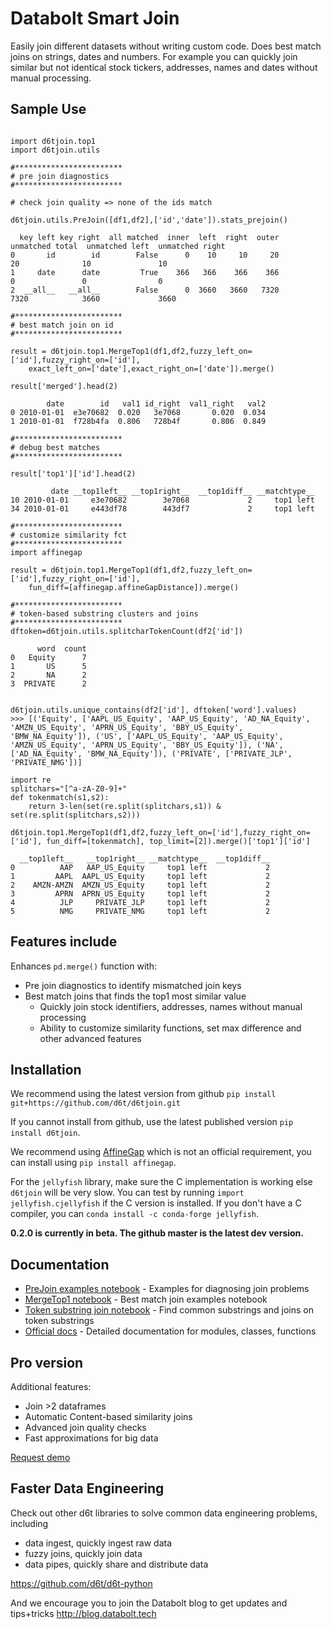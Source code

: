 # Databolt Smart Join

Easily join different datasets without writing custom code. Does best match joins on strings, dates and numbers. For example you can quickly join similar but not identical stock tickers, addresses, names and dates without manual processing.

## Sample Use

```

import d6tjoin.top1
import d6tjoin.utils

#************************
# pre join diagnostics
#************************

# check join quality => none of the ids match

d6tjoin.utils.PreJoin([df1,df2],['id','date']).stats_prejoin()

  key left key right  all matched  inner  left  right  outer  unmatched total  unmatched left  unmatched right
0       id        id        False      0    10     10     20               20              10               10
1     date      date         True    366   366    366    366                0               0                0
2  __all__   __all__        False      0  3660   3660   7320             7320            3660             3660

#************************
# best match join on id
#************************

result = d6tjoin.top1.MergeTop1(df1,df2,fuzzy_left_on=['id'],fuzzy_right_on=['id'],
    exact_left_on=['date'],exact_right_on=['date']).merge()

result['merged'].head(2)

        date        id   val1 id_right  val1_right   val2
0 2010-01-01  e3e70682  0.020   3e7068       0.020  0.034
1 2010-01-01  f728b4fa  0.806   728b4f       0.806  0.849

#************************
# debug best matches
#************************

result['top1']['id'].head(2)

         date __top1left__ __top1right__  __top1diff__ __matchtype__
10 2010-01-01     e3e70682        3e7068             2     top1 left
34 2010-01-01     e443df78        443df7             2     top1 left

#************************
# customize similarity fct
#************************
import affinegap

result = d6tjoin.top1.MergeTop1(df1,df2,fuzzy_left_on=['id'],fuzzy_right_on=['id'], 
    fun_diff=[affinegap.affineGapDistance]).merge()

#************************
# token-based substring clusters and joins
#************************
dftoken=d6tjoin.utils.splitcharTokenCount(df2['id'])

      word  count
0   Equity      7
1       US      5
2       NA      2
3  PRIVATE      2


d6tjoin.utils.unique_contains(df2['id'], dftoken['word'].values)
>>> [('Equity', ['AAPL_US_Equity', 'AAP_US_Equity', 'AD_NA_Equity', 'AMZN_US_Equity', 'APRN_US_Equity', 'BBY_US_Equity', 'BMW_NA_Equity']), ('US', ['AAPL_US_Equity', 'AAP_US_Equity', 'AMZN_US_Equity', 'APRN_US_Equity', 'BBY_US_Equity']), ('NA', ['AD_NA_Equity', 'BMW_NA_Equity']), ('PRIVATE', ['PRIVATE_JLP', 'PRIVATE_NMG'])]

import re
splitchars="[^a-zA-Z0-9]+"
def tokenmatch(s1,s2):
    return 3-len(set(re.split(splitchars,s1)) & set(re.split(splitchars,s2)))

d6tjoin.top1.MergeTop1(df1,df2,fuzzy_left_on=['id'],fuzzy_right_on=['id'], fun_diff=[tokenmatch], top_limit=[2]).merge()['top1']['id']

  __top1left__   __top1right__ __matchtype__  __top1diff__
0          AAP   AAP_US_Equity     top1 left             2
1         AAPL  AAPL_US_Equity     top1 left             2
2    AMZN-AMZN  AMZN_US_Equity     top1 left             2
3         APRN  APRN_US_Equity     top1 left             2
4          JLP     PRIVATE_JLP     top1 left             2
5          NMG     PRIVATE_NMG     top1 left             2

```

## Features include
Enhances `pd.merge()` function with:
* Pre join diagnostics to identify mismatched join keys
* Best match joins that finds the top1 most similar value
	* Quickly join stock identifiers, addresses, names without manual processing
	* Ability to customize similarity functions, set max difference and other advanced features

## Installation

We recommend using the latest version from github `pip install git+https://github.com/d6t/d6tjoin.git`

If you cannot install from github, use the latest published version `pip install d6tjoin`.

We recommend using [AffineGap](https://github.com/dedupeio/affinegap) which is not an official requirement, you can install using `pip install affinegap`.

For the `jellyfish` library, make sure the C implementation is working else `d6tjoin` will be very slow. You can test by running `import jellyfish.cjellyfish` if the C version is installed. If you don't have a C compiler, you can `conda install -c conda-forge jellyfish`.

**0.2.0 is currently in beta. The github master is the latest dev version.**

## Documentation

*  [PreJoin examples notebook](https://github.com/d6t/d6tjoin/blob/master/examples-prejoin.ipynb) - Examples for diagnosing join problems
*  [MergeTop1 notebook](https://github.com/d6t/d6tjoin/blob/master/examples-top1.ipynb) - Best match join examples notebook
*  [Token substring join notebook](https://github.com/d6t/d6tjoin/blob/master/examples-tokencluster.ipynb) - Find common substrings and joins on token substrings
*  [Official docs](http://d6tjoin.readthedocs.io/en/latest/py-modindex.html) - Detailed documentation for modules, classes, functions

## Pro version

Additional features:  
* Join >2 dataframes
* Automatic Content-based similarity joins
* Advanced join quality checks
* Fast approximations for big data

[Request demo](https://pipe.databolt.tech/gui/request-premium/)

## Faster Data Engineering

Check out other d6t libraries to solve common data engineering problems, including  
* data ingest, quickly ingest raw data
* fuzzy joins, quickly join data
* data pipes, quickly share and distribute data

https://github.com/d6t/d6t-python

And we encourage you to join the Databolt blog to get updates and tips+tricks http://blog.databolt.tech